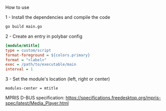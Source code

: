 
How to use

1 - Install the dependencies and compile the code

```bash
go build main.go
```

2 - Create an entry in polybar config

```ini
[module/mtitle]
type = custom/script
format-foreground = ${colors.primary}
format = "<label>"
exec = /path/to/executable/main
interval = 1
```

3 - Set the module's location (left, right or center)

```
modules-center = mtitle
```

MPRIS D-BUS specification:
[https://specifications.freedesktop.org/mpris-spec/latest/Media_Player.html
](https://specifications.freedesktop.org/mpris-spec/latest/Player_Interface.html)
